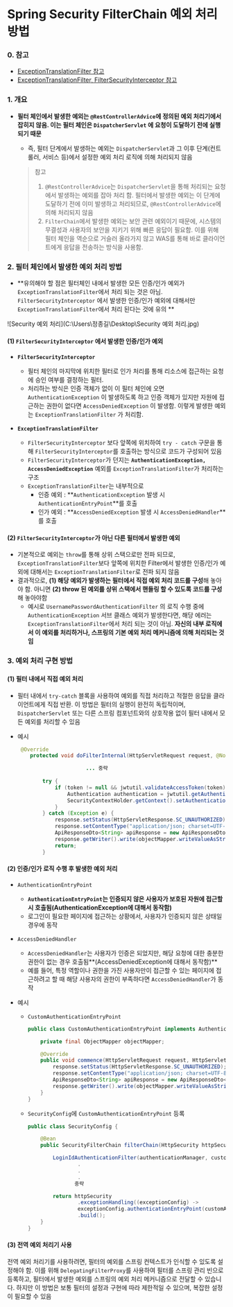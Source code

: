 # Spring Security FilterChain 예외 처리 방법

### 0. 참고

- [ExceptionTranslationFilter 참고](https://yenjjun187.tistory.com/578)
- [ExceptionTranslationFilter, FilterSecurityInterceptor 참고](https://velog.io/@youngerjesus/Spring-Security-%EB%B6%84%EC%84%9D%ED%95%98%EA%B8%B0#exceptiontranslationfilter)



### 1. 개요

- **필터 체인에서 발생한 예외는 `@RestControllerAdvice`에 정의된 예외 처리기에서 잡히지 않음. 이는 필터 체인은 `DispatcherServlet` 에 요청이 도달하기 전에 실행 되기 때문**

  - 즉, 필터 단계에서 발생하는 예외는 `DispatcherServlet`과 그 이후 단계(컨트롤러, 서비스 등)에서 설정한 예외 처리 로직에 의해 처리되지 않음

  > 참고
  >
  > 1. `@RestControllerAdvice`는 `DispatcherServlet`을 통해 처리되는 요청에서 발생하는 예외를 잡아 처리 함. 필터에서 발생한 예외는 이 단계에 도달하기 전에 이미 발생하고 처리되므로, `@RestControllerAdvice`에 의해 처리되지 않음
  > 2. `FilterChain`에서 발생한 예외는 보안 관련 예외이기 때문에, 시스템의 무결성과 사용자의 보안을 지키기 위해 빠른 응답이 필요함. 이를 위해 필터 체인을 역순으로 거슬러 올라가지 않고 WAS를 통해 바로 클라이언트에게 응답을 전송하는 방식을 사용함.

  

### 2. 필터 체인에서 발생한 예외 처리 방법

- **유의해야 할 점은 필터체인 내에서 발생한 모든 인증/인가 예외가 `ExceptionTranslationFilter`에서 처리 되는 것은 아님. `FilterSecurityInterceptor` 에서 발생한 인증/인가 예외에 대해서만 `ExceptionTranslationFilter`에서 처리 된다는 것에 유의 ** 

![Security 예외 처리](C:\Users\정종길\Desktop\Security 예외 처리.jpg)

####  **(1) `FilterSecurityInterceptor` 에서 발생한 인증/인가 예외**

- **`FilterSecurityInterceptor`**
  - 필터 체인의 마지막에 위치한 필터로 인가 처리를 통해 리소스에 접근하는 요청에 승인 여부를 결정하는 필터. 
  - 처리하는 방식은 인증 객체가 없이 이 필터 체인에 오면 `AuthenticationException` 이 발생하도록 하고 인증 객체가 있지만 자원에 접근하는 권한이 없다면 `AccessDeniedException` 이 발생함. 이렇게 발생한 예외는 `ExceptionTranslationFilter` 가 처리함.

- **`ExceptionTranslationFilter`**
  - `FilterSecurityInterceptor` 보다 앞쪽에 위치하여 `try - catch` 구문을 통해 `FilterSecurityInterceptor`를 호출하는 방식으로 코드가 구성되어 있음
  - `FilterSecurityInterceptor`가 던지는 **`AuthenticationException, AccessDeniedException`** 예외를 `ExceptionTranslationFilter`가 처리하는 구조
  - `ExceptionTranslationFilter`는 내부적으로
    - 인증 예외 : **`AuthenticationException` 발생 시 `AuthenticationEntryPoint`**를 호출
    - 인가 예외 : **`AccessDeniedException` 발생 시 `AccessDeniedHandler`**를 호출

#### **(2) `FilterSecurityInterceptor`가 아닌 다른 필터에서 발생한 예외**

- 기본적으로 예외는 `throw`를 통해 상위 스택으로만 전파 되므로, `ExceptionTranslationFilter`보다 앞쪽에 위치한 Filter에서 발생한 인증/인가 예외에 대해서는 `ExceptionTranslationFilter`로 전파 되지 않음
- 결과적으로, **(1) 해당 예외가 발생하는 필터에서 직접 예외 처리 코드를 구성**해 놓아야 함. 아니면 **(2) throw 된 예외를 상위 스택에서 핸들링 할 수 있도록 코드를 구성**해 놓아야함 
  - 예시로 `UsernamePasswordAuthenticationFilter` 의 로직 수행 중에 `AuthenticationException` 서브 클래스 예외가 발생한다면, 해당 에러는 `ExceptionTranslationFilter`에서 처리 되는 것이 아님. **자신의 내부 로직에서 이 예외를 처리하거나, 스프링의 기본 예외 처리 메커니즘에 의해 처리되는 것임**



### 3. 예외 처리 구현 방법

#### (1) 필터 내에서 직접 예외 처리

- 필터 내에서 `try-catch` 블록을 사용하여 예외를 직접 처리하고 적절한 응답을 클라이언트에게 직접 반환. 이 방법은 필터의 실행이 완전히 독립적이며, `DispatcherServlet` 또는 다른 스프링 컴포넌트와의 상호작용 없이 필터 내에서 모든 예외를 처리할 수 있음

- 예시

  ```java
   @Override
      protected void doFilterInternal(HttpServletRequest request, @NotNull HttpServletResponse response, @NotNull FilterChain filterChain) throws ServletException, IOException {
  
        				... 중략
                          
          try {
              if (token != null && jwtutil.validateAccessToken(token)) {
                  Authentication authentication = jwtutil.getAuthentication(token);
                  SecurityContextHolder.getContext().setAuthentication(authentication);
              }
          } catch (Exception e) {
              response.setStatus(HttpServletResponse.SC_UNAUTHORIZED);
              response.setContentType("application/json; charset=UTF-8");
              ApiResponseDto<String> apiResponse = new ApiResponseDto<>(HttpServletResponse.SC_UNAUTHORIZED, AuthErrorCode.INVALID_TOKEN.getMessage(), null);
              response.getWriter().write(objectMapper.writeValueAsString(apiResponse));
              return;
          }
  
  ```



#### (2) 인증/인가 로직 수행 후 발생한 예외 처리 

- `AuthenticationEntryPoint`

  - **`AuthenticationEntryPoint`는 인증되지 않은 사용자가 보호된 자원에 접근할 시 호출됨(AuthenticationException에 대해서 동작함)**
  -  로그인이 필요한 페이지에 접근하는 상황에서, 사용자가 인증되지 않은 상태일 경우에 동작

- `AccessDeniedHandler`
  - `AccessDeniedHandler`는 사용자가 인증은 되었지만, 해당 요청에 대한 충분한 권한이 없는 경우 호출됨**(AccessDeniedException에 대해서 동작함)**
  - 예를 들어, 특정 역할이나 권한을 가진 사용자만이 접근할 수 있는 페이지에 접근하려고 할 때 해당 사용자의 권한이 부족하다면 `AccessDeniedHandler`가 동작

- 예시

  - `CustomAuthenticationEntryPoint`

    ```java
    public class CustomAuthenticationEntryPoint implements AuthenticationEntryPoint {
    
        private final ObjectMapper objectMapper;
    
        @Override
        public void commence(HttpServletRequest request, HttpServletResponse response, AuthenticationException authException) throws IOException {
            response.setStatus(HttpServletResponse.SC_UNAUTHORIZED);
            response.setContentType("application/json; charset=UTF-8");
            ApiResponseDto<String> apiResponse = new ApiResponseDto<>(HttpServletResponse.SC_UNAUTHORIZED, AuthErrorCode.INVALID_AUTHENTICATION.getMessage(), null);
            response.getWriter().write(objectMapper.writeValueAsString(apiResponse));
        }
    }
    ```
    
  - `SecurityConfig`에 `CustomAuthenticationEntryPoint` 등록

    ```java
    public class SecurityConfig {
    
        @Bean
        public SecurityFilterChain filterChain(HttpSecurity httpSecurity, AuthenticationManager authenticationManager) throws Exception {
    
            LoginIdAuthenticationFilter(authenticationManager, customAuthenticationSuccessHandler, objectMapper);
    				.
                    .
                    .
                   중략
    
            return httpSecurity
                    .exceptionHandling((exceptionConfig) ->
                    exceptionConfig.authenticationEntryPoint(customAuthenticationEntryPoint))
                    .build();
        }
    }
    ```

#### (3) 전역 예외 처리기 사용

전역 예외 처리기를 사용하려면, 필터의 예외를 스프링 컨텍스트가 인식할 수 있도록 설정해야 함. 이를 위해 `DelegatingFilterProxy`를 사용하여 필터를 스프링 관리 빈으로 등록하고, 필터에서 발생한 예외를 스프링의 예외 처리 메커니즘으로 전달할 수 있습니다. 하지만 이 방법은 보통 필터의 설정과 구현에 따라 제한적일 수 있으며, 복잡한 설정이 필요할 수 있음